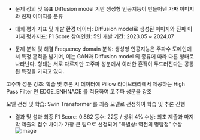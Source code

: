 - 문제 정의 및 목표
Diffusion model 기반 생성형 인공지능이 만들어낸 가짜 이미지와 진짜 이미지를 분류

- 대회 평가 지표 및 개발 환경
데이터: Diffusion model로 생성된 이미지와 진짜 이미지
평가지표: F1 Score
참여인원: 5인
개발 기간: 2023.05 ~ 2024.07

- 문제 분석 및 해결
Frequency domain 분석:
생성형 인공지능은 주파수 도메인에서 특정 흔적을 남기며, 이는 GAN과 Diffusion model 의 종류에 따라 다른 형태로 나타난다.
형태는 서로 다르지만 고주파 성분에서 이러한 흔적이 두드러진다는 공통된 특징을 가지고 있다.

고주파 성분 강조:
학습 및 추론 시 데이터에 Pillow 라이브러리에서 제공하는 High Pass Filter 인 EDGE_ENHNACE 를 적용하여 고주파 성분을 강조

모델 선정 및 학습:
Swin Transformer 를 최종 모델로 선정하여 학습 및 추론 진행

- 결과 및 성과
최종 F1 Score: 0.862
등수: 22등 / 상위 4%
수상: 최초 제출과 마지막 제출의 점수 차이가 가장 큰 팀으로 선정되어 “특별상: 역전의 명탐정” 수상
![image](https://github.com/user-attachments/assets/f938b52c-122e-4485-ad7f-8cf6c854cd66)
